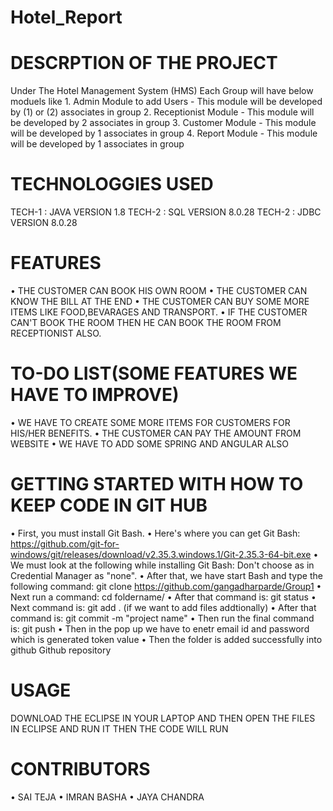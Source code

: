 # Hotel_Report

# DESCRPTION OF THE PROJECT
Under The Hotel Management System (HMS) Each Group will have below moduels like 
          1. Admin Module to add Users - This module will be developed by (1) or (2) associates in group 
          2. Receptionist Module - This module will be developed by 2 associates in group 
          3. Customer Module - This module will be developed by 1 associates in group 
          4. Report Module - This module will be developed by 1 associates in group
          
# TECHNOLOGGIES USED
  TECH-1 : JAVA VERSION 1.8
  TECH-2 : SQL VERSION 8.0.28
  TECH-2 : JDBC VERSION 8.0.28

# FEATURES
  • THE CUSTOMER CAN BOOK HIS OWN ROOM
  • THE CUSTOMER CAN KNOW THE BILL AT THE END
  • THE CUSTOMER CAN BUY SOME MORE ITEMS LIKE FOOD,BEVARAGES AND TRANSPORT.
  • IF THE CUSTOMER CAN'T BOOK THE ROOM THEN HE CAN BOOK THE ROOM FROM RECEPTIONIST ALSO.
# TO-DO LIST(SOME FEATURES WE HAVE TO IMPROVE)
  • WE HAVE TO CREATE SOME MORE ITEMS FOR CUSTOMERS FOR HIS/HER BENEFITS.
  • THE CUSTOMER CAN PAY THE AMOUNT FROM WEBSITE
  • WE HAVE TO ADD SOME SPRING AND ANGULAR ALSO
# GETTING STARTED WITH HOW TO KEEP CODE IN GIT HUB
  • First, you must install Git Bash.
  • Here's where you can get Git Bash: https://github.com/git-for-windows/git/releases/download/v2.35.3.windows.1/Git-2.35.3-64-bit.exe
  • We must look at the following while installing Git Bash: Don't choose as in Credential Manager as "none".
  • After that, we have start Bash and type the following command: git clone https://github.com/gangadharparde/Group1
  • Next run a command: cd foldername/
  • After that command is: git status
  • Next command is: git add . (if we want to add files addtionally)
  • After that command is: git commit -m "project name"
  • Then run the final command is: git push
  • Then in the pop up we have to enetr email id and password which is generated token value
  • Then the folder is added successfully into github Github repository

# USAGE
DOWNLOAD THE ECLIPSE IN YOUR LAPTOP AND THEN OPEN THE FILES IN ECLIPSE AND RUN IT THEN THE CODE WILL RUN

# CONTRIBUTORS
  • SAI TEJA
  • IMRAN BASHA
  • JAYA CHANDRA
